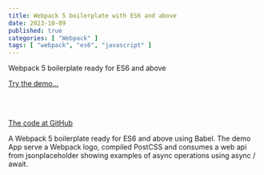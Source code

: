 ```yaml
---
title: Webpack 5 boilerplate with ES6 and above
date: 2023-10-09
published: true
categories: [ "Webpack" ]
tags: [ "webpack", "es6", "javascript" ]
---
```



Webpack 5 boilerplate ready for ES6 and above

<a href="https://webpack5es.persteenolsen.com" target="_blank">Try the demo...</a>

<br /><br />

<a href="https://github.com/persteenolsen/webpack-5-es-boilerplate" target="_blank">The code at GitHub</a>

A Webpack 5 boilerplate ready for ES6 and above using Babel. The demo App serve a Webpack logo, compiled PostCSS and consumes a web api from jsonplaceholder showing examples of async operations using async / await.




